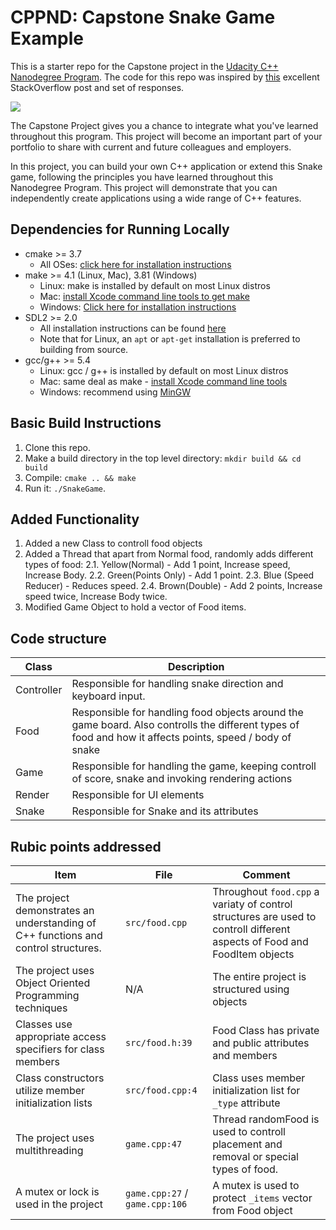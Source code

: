 # CPPND: Capstone Snake Game Example

This is a starter repo for the Capstone project in the [Udacity C++ Nanodegree Program](https://www.udacity.com/course/c-plus-plus-nanodegree--nd213). The code for this repo was inspired by [this](https://codereview.stackexchange.com/questions/212296/snake-game-in-c-with-sdl) excellent StackOverflow post and set of responses.

<img src="snake_game.gif"/>

The Capstone Project gives you a chance to integrate what you've learned throughout this program. This project will become an important part of your portfolio to share with current and future colleagues and employers.

In this project, you can build your own C++ application or extend this Snake game, following the principles you have learned throughout this Nanodegree Program. This project will demonstrate that you can independently create applications using a wide range of C++ features.

## Dependencies for Running Locally
* cmake >= 3.7
  * All OSes: [click here for installation instructions](https://cmake.org/install/)
* make >= 4.1 (Linux, Mac), 3.81 (Windows)
  * Linux: make is installed by default on most Linux distros
  * Mac: [install Xcode command line tools to get make](https://developer.apple.com/xcode/features/)
  * Windows: [Click here for installation instructions](http://gnuwin32.sourceforge.net/packages/make.htm)
* SDL2 >= 2.0
  * All installation instructions can be found [here](https://wiki.libsdl.org/Installation)
  * Note that for Linux, an `apt` or `apt-get` installation is preferred to building from source.
* gcc/g++ >= 5.4
  * Linux: gcc / g++ is installed by default on most Linux distros
  * Mac: same deal as make - [install Xcode command line tools](https://developer.apple.com/xcode/features/)
  * Windows: recommend using [MinGW](http://www.mingw.org/)

## Basic Build Instructions

1. Clone this repo.
2. Make a build directory in the top level directory: `mkdir build && cd build`
3. Compile: `cmake .. && make`
4. Run it: `./SnakeGame`.

## Added Functionality

1. Added a new Class to controll food objects
2. Added a Thread that apart from Normal food, randomly adds different types of food:
2.1. Yellow(Normal) - Add 1 point, Increase speed, Increase Body.
2.2. Green(Points Only) - Add 1 point.
2.3. Blue (Speed Reducer) - Reduces speed.
2.4. Brown(Double) - Add 2 points, Increase speed twice, Increase Body twice.
3. Modified Game Object to hold a vector of Food items.

## Code structure

| Class  | Description  |
| ------------ | ------------ |
| Controller  |  Responsible for handling snake direction and keyboard input. |
| Food  | Responsible for handling food objects around the game board. Also controlls the different types of food and how it affects  points,  speed / body of snake  |
| Game |  Responsible for handling the game, keeping controll of score, snake and invoking rendering actions |
| Render | Responsible for UI elements |
| Snake| Responsible for Snake and its attributes |

## Rubic points addressed

| Item  | File  | Comment
| ------------ | ------------ | ------------ |
|The project demonstrates an understanding of C++ functions and control structures.| `src/food.cpp` | Throughout `food.cpp`  a variaty of control structures are used to controll different aspects of Food and FoodItem objects |
|The project uses Object Oriented Programming techniques| N/A | The entire project is structured using objects |
|Classes use appropriate access specifiers for class members| `src/food.h:39` | Food Class has private and public attributes and members |
|Class constructors utilize member initialization lists| `src/food.cpp:4`| Class uses member initialization list for `_type` attribute|
|The project uses multithreading| `game.cpp:47` | Thread randomFood is used to controll placement and removal or special types of food.
|A mutex or lock is used in the project| `game.cpp:27` / `game.cpp:106` | A mutex is used to protect `_items` vector from Food object
